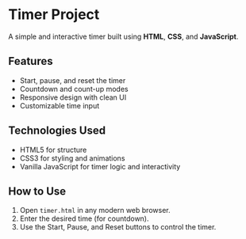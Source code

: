 
# Timer Project
A simple and interactive timer built using **HTML**, **CSS**, and **JavaScript**.

## Features
- Start, pause, and reset the timer
- Countdown and count-up modes
- Responsive design with clean UI
- Customizable time input

## Technologies Used
- HTML5 for structure
- CSS3 for styling and animations
- Vanilla JavaScript for timer logic and interactivity

## How to Use
1. Open `timer.html` in any modern web browser.
2. Enter the desired time (for countdown).
3. Use the Start, Pause, and Reset buttons to control the timer.





